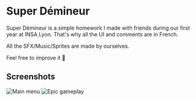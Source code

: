 
# Super Démineur

Super Démineur is a simple homework I made with friends during our first year at INSA Lyon. That's why all the UI and comments are in French.

All the SFX/Music/Sprites are made by ourselves.

Feel free to improve it 🙂


## Screenshots

![Main menu](https://i.imgur.com/5Do2rMR.png)
![Epic gameplay](https://i.imgur.com/RLBpvXG.png)

